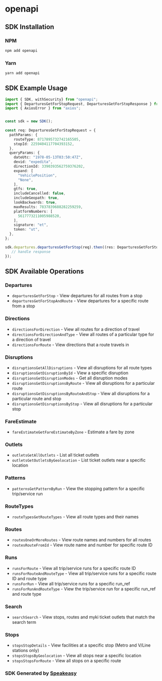 # openapi

<!-- Start SDK Installation -->
## SDK Installation

### NPM

```bash
npm add openapi
```

### Yarn

```bash
yarn add openapi
```
<!-- End SDK Installation -->

## SDK Example Usage
<!-- Start SDK Example Usage -->
```typescript
import { SDK, withSecurity} from "openapi";
import { DeparturesGetForStopRequest, DeparturesGetForStopResponse } from "openapi/src/sdk/models/operations";
import { AxiosError } from "axios";


const sdk = new SDK();
    
const req: DeparturesGetForStopRequest = {
  pathParams: {
    routeType: 8717895732742165505,
    stopId: 2259404117704393152,
  },
  queryParams: {
    dateUtc: "1978-05-13T03:50:47Z",
    devid: "expedita",
    directionId: 3390393562759376202,
    expand: [
      "VehiclePosition",
      "None",
    ],
    gtfs: true,
    includeCancelled: false,
    includeGeopath: true,
    lookBackwards: true,
    maxResults: 7837839688282259259,
    platformNumbers: [
      5617773211005988520,
    ],
    signature: "et",
    token: "ut",
  },
};

sdk.departures.departuresGetForStop(req).then((res: DeparturesGetForStopResponse | AxiosError) => {
   // handle response
});
```
<!-- End SDK Example Usage -->

<!-- Start SDK Available Operations -->
## SDK Available Operations

### Departures

* `departuresGetForStop` - View departures for all routes from a stop
* `departuresGetForStopAndRoute` - View departures for a specific route from a stop

### Directions

* `directionsForDirection` - View all routes for a direction of travel
* `directionsForDirectionAndType` - View all routes of a particular type for a direction of travel
* `directionsForRoute` - View directions that a route travels in

### Disruptions

* `disruptionsGetAllDisruptions` - View all disruptions for all route types
* `disruptionsGetDisruptionById` - View a specific disruption
* `disruptionsGetDisruptionModes` - Get all disruption modes
* `disruptionsGetDisruptionsByRoute` - View all disruptions for a particular route
* `disruptionsGetDisruptionsByRouteAndStop` - View all disruptions for a particular route and stop
* `disruptionsGetDisruptionsByStop` - View all disruptions for a particular stop

### FareEstimate

* `fareEstimateGetFareEstimateByZone` - Estimate a fare by zone

### Outlets

* `outletsGetAllOutlets` - List all ticket outlets
* `outletsGetOutletsByGeolocation` - List ticket outlets near a specific location

### Patterns

* `patternsGetPatternByRun` - View the stopping pattern for a specific trip/service run

### RouteTypes

* `routeTypesGetRouteTypes` - View all route types and their names

### Routes

* `routesOneOrMoreRoutes` - View route names and numbers for all routes
* `routesRouteFromId` - View route name and number for specific route ID

### Runs

* `runsForRoute` - View all trip/service runs for a specific route ID
* `runsForRouteAndRouteType` - View all trip/service runs for a specific route ID and route type
* `runsForRun` - View all trip/service runs for a specific run_ref
* `runsForRunAndRouteType` - View the trip/service run for a specific run_ref and route type

### Search

* `searchSearch` - View stops, routes and myki ticket outlets that match the search term

### Stops

* `stopsStopDetails` - View facilities at a specific stop (Metro and V/Line stations only)
* `stopsStopsByGeolocation` - View all stops near a specific location
* `stopsStopsForRoute` - View all stops on a specific route

<!-- End SDK Available Operations -->

### SDK Generated by [Speakeasy](https://docs.speakeasyapi.dev/docs/using-speakeasy/client-sdks)
